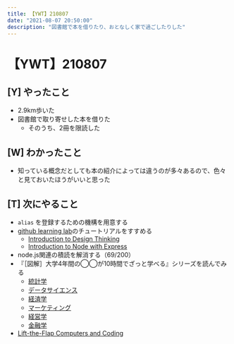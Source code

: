 ```yaml
---
title: 【YWT】210807
date: "2021-08-07 20:50:00"
description: "図書館で本を借りたり、おとなしく家で過ごしたりした"
---
```


# 【YWT】210807

## [Y] やったこと

- 2.9km歩いた
- 図書館で取り寄せした本を借りた
  - そのうち、2冊を限読した

## [W] わかったこと

- 知っている概念だとしても本の紹介によっては違うのが多々あるので、色々と見ておいたほうがいいと思った

## [T] 次にやること

- `alias` を登録するための機構を用意する
- [github learning lab](https://lab.github.com/githubtraining)のチュートリアルをすすめる
  - [Introduction to Design Thinking](https://lab.github.com/githubtraining/introduction-to-design-thinking)
  - [Introduction to Node with Express](https://lab.github.com/everydeveloper/introduction-to-node-with-express)
- node.js関連の積読を解消する（69/200）
- 『［図解］大学4年間の◯◯が10時間でざっと学べる』シリーズを読んでみる
  - [統計学](https://www.amazon.co.jp/dp/B07PXB4NN9)
  - [データサイエンス](https://www.amazon.co.jp/dp/B07XNW3TQM)
  - [経済学](https://www.amazon.co.jp/dp/B01KNLFHH6)
  - [マーケティング](https://www.amazon.co.jp/dp/B07BNC2SV3)
  - [経営学](https://www.amazon.co.jp/dp/B071SKDF3L)
  - [金融学](https://www.amazon.co.jp/dp/B07BB6Z7FW)
- [Lift-the-Flap Computers and Coding](https://www.amazon.co.jp/dp/1409591514)
